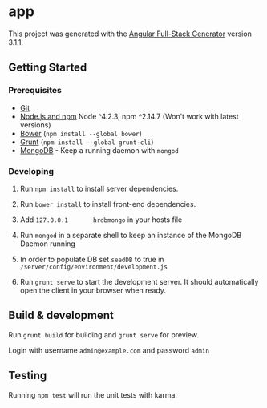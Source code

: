 # app

This project was generated with the [Angular Full-Stack Generator](https://github.com/DaftMonk/generator-angular-fullstack) version 3.1.1.

## Getting Started

### Prerequisites

- [Git](https://git-scm.com/)
- [Node.js and npm](nodejs.org) Node ^4.2.3, npm ^2.14.7 (Won't work with latest versions)
- [Bower](bower.io) (`npm install --global bower`)
- [Grunt](http://gruntjs.com/) (`npm install --global grunt-cli`)
- [MongoDB](https://www.mongodb.org/) - Keep a running daemon with `mongod`

### Developing

1. Run `npm install` to install server dependencies.

2. Run `bower install` to install front-end dependencies.

3. Add `127.0.0.1       hrdbmongo` in your hosts file

4. Run `mongod` in a separate shell to keep an instance of the MongoDB Daemon running

5. In order to populate DB set `seedDB` to true in `/server/config/environment/development.js`

5. Run `grunt serve` to start the development server. It should automatically open the client in your browser when ready.

## Build & development

Run `grunt build` for building and `grunt serve` for preview.

Login with username `admin@example.com` and password `admin`

## Testing

Running `npm test` will run the unit tests with karma.
